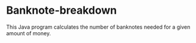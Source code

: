 # Banknote-breakdown
This Java program calculates the number of banknotes needed for a given amount of money.
